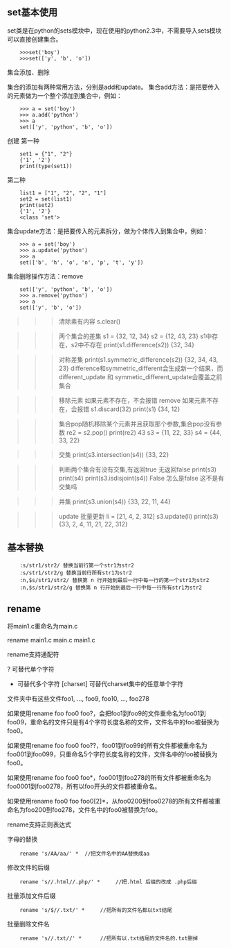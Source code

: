 ## set基本使用

set类是在python的sets模块中，现在使用的python2.3中，不需要导入sets模块可以直接创建集合。

		>>>set('boy')
		>>>set(['y', 'b', 'o'])

集合添加、删除

集合的添加有两种常用方法，分别是add和update。
集合add方法：是把要传入的元素做为一个整个添加到集合中，例如：

		>>> a = set('boy')
		>>> a.add('python')
		>>> a
		set(['y', 'python', 'b', 'o'])

创建
第一种

		set1 = {"1", "2"}
		{'1', '2'}
		print(type(set1))

第二种

		list1 = ["1", "2", "2", "1"]
		set2 = set(list1)
		print(set2)
		{'1', '2'}
		<class 'set'>

集合update方法：是把要传入的元素拆分，做为个体传入到集合中，例如：

		>>> a = set('boy')
		>>> a.update('python')
		>>> a
		set(['b', 'h', 'o', 'n', 'p', 't', 'y'])

集合删除操作方法：remove

		set(['y', 'python', 'b', 'o'])
		>>> a.remove('python')
		>>> a
		set(['y', 'b', 'o'])

>>> 清除素有内容
s.clear()

>>> 两个集合的差集
s1 = {32, 12, 34}
s2 = {12, 43, 23}
>>> s1中存在，s2中不存在
print(s1.difference(s2))
>>> {32, 34}

>>> 对称差集
print(s1.symmetric_difference(s2))
>>> {32, 34, 43, 23}
>>> difference和symmetric_different会生成新一个结果，而different_update 和 symmetic_different_update会覆盖之前集合

>>> 移除元素 如果元素不存在，不会报错 remove 如果元素不存在，会报错
s1.discard(32)
print(s1)
>>> {34, 12}

>>> 集合pop随机移除某个元素并且获取那个参数,集合pop没有参数
re2 = s2.pop()
print(re2)
>>> 43
s3 = {11, 22, 33}
s4 = {44, 33, 22}

>>> 交集
print(s3.intersection(s4))
>>> {33, 22}

>>> 判断两个集合有没有交集,有返回true 无返回false
print(s3)
print(s4)
print(s3.isdisjoint(s4))
>>> False 怎么是false 这不是有交集吗

>>> 并集
print(s3.union(s4))
>>> {33, 22, 11, 44}

>>> update 批量更新
li = [21, 4, 2, 312]
s3.update(li)
print(s3)
>>> {33, 2, 4, 11, 21, 22, 312}

## 基本替换

		:s/str1/str2/ 替换当前行第一个str1为str2
		:s/str1/str2/g 替换当前行所有str1为str2
		:n,$s/str1/str2/ 替换第 n 行开始到最后一行中每一行的第一个str1为str2
		:n,$s/str1/str2/g 替换第 n 行开始到最后一行中每一行所有str1为str2


## rename

将main1.c重命名为main.c

rename main1.c main.c main1.c

rename支持通配符

?  可替代单个字符
*  可替代多个字符
[charset]  可替代charset集中的任意单个字符

文件夹中有这些文件foo1, ..., foo9, foo10, ..., foo278

如果使用rename foo foo0 foo?，会把foo1到foo9的文件重命名为foo01到foo09，重命名的文件只是有4个字符长度名称的文件，文件名中的foo被替换为foo0。

如果使用rename foo foo0 foo??，foo01到foo99的所有文件都被重命名为foo001到foo099，只重命名5个字符长度名称的文件，文件名中的foo被替换为foo0。

如果使用rename foo foo0 foo*，foo001到foo278的所有文件都被重命名为foo0001到foo0278，所有以foo开头的文件都被重命名。

如果使用rename foo0 foo foo0[2]*，从foo0200到foo0278的所有文件都被重命名为foo200到foo278，文件名中的foo0被替换为foo。

rename支持正则表达式

字母的替换

		rename 's/AA/aa/' *  //把文件名中的AA替换成aa

修改文件的后缀

		rename 's//.html//.php/' *     //把.html 后缀的改成 .php后缀

批量添加文件后缀

		rename 's/$//.txt/' *     //把所有的文件名都以txt结尾

批量删除文件名

		rename 's//.txt//' *      //把所有以.txt结尾的文件名的.txt删掉

